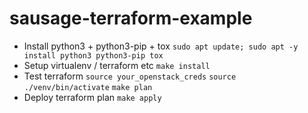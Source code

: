 # sausage-terraform-example
- Install python3 + python3-pip + tox
`sudo apt update; sudo apt -y install python3 python3-pip tox`
- Setup virtualenv / terraform etc
`make install`
- Test terraform
`source your_openstack_creds`
`source ./venv/bin/activate`
`make plan`
- Deploy terraform plan
`make apply`
